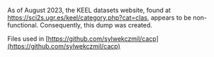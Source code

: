As of August 2023, the KEEL datasets website, found at https://sci2s.ugr.es/keel/category.php?cat=clas, appears to be non-functional. Consequently, this dump was created.

Files used in [https://github.com/sylwekczmil/cacp](https://github.com/sylwekczmil/cacp)
